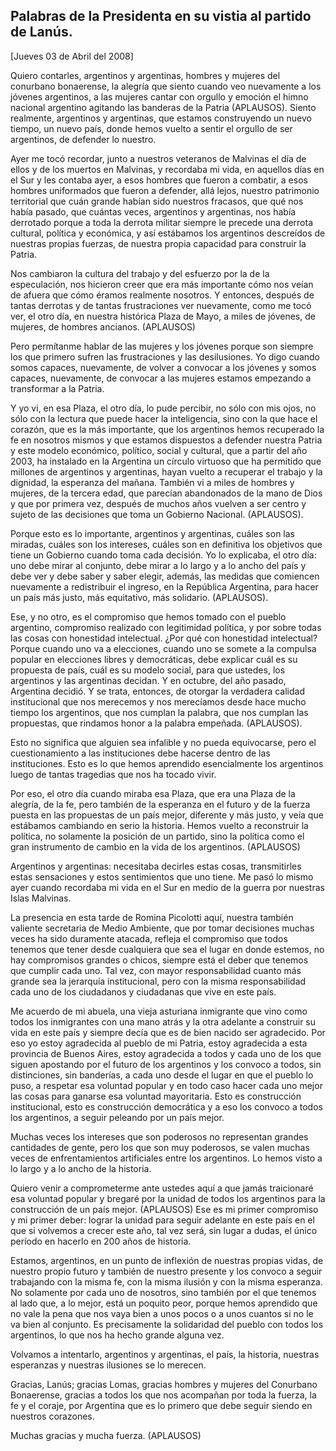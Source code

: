 Palabras de la Presidenta en su vistia al partido de Lanús.
-----------------------------------------------------------

[Jueves 03 de Abril del 2008]

Quiero contarles, argentinos y argentinas, hombres y mujeres del
conurbano bonaerense, la alegría que siento cuando veo nuevamente a los
jóvenes argentinos, a las mujeres cantar con orgullo y emoción el himno
nacional argentino agitando las banderas de la Patria (APLAUSOS). Siento
realmente, argentinos y argentinas, que estamos construyendo un nuevo
tiempo, un nuevo país, donde hemos vuelto a sentir el orgullo de ser
argentinos, de defender lo nuestro.

Ayer me tocó recordar, junto a nuestros veteranos de Malvinas el día de
ellos y de los muertos en Malvinas, y recordaba mi vida, en aquellos
días en el Sur y les contaba ayer, a esos hombres que fueron a combatir,
a esos hombres uniformados que fueron a defender, allá lejos, nuestro
patrimonio territorial que cuán grande habían sido nuestros fracasos,
que qué nos había pasado, que cuántas veces, argentinos y argentinas,
nos había derrotado porque a toda la derrota militar siempre le precede
una derrota cultural, política y económica, y así estábamos los
argentinos descreídos de nuestras propias fuerzas, de nuestra propia
capacidad para construir la Patria.

Nos cambiaron la cultura del trabajo y del esfuerzo por la de la
especulación, nos hicieron creer que era más importante cómo nos veían
de afuera que cómo éramos realmente nosotros. Y entonces, después de
tantas derrotas y de tantas frustraciones ver nuevamente, como me tocó
ver, el otro día, en nuestra histórica Plaza de Mayo, a miles de
jóvenes, de mujeres, de hombres ancianos. (APLAUSOS)

Pero permítanme hablar de las mujeres y los jóvenes porque son siempre
los que primero sufren las frustraciones y las desilusiones. Yo digo
cuando somos capaces, nuevamente, de volver a convocar a los jóvenes y
somos capaces, nuevamente, de convocar a las mujeres estamos empezando a
transformar a la Patria.

Y yo vi, en esa Plaza, el otro día, lo pude percibir, no sólo con mis
ojos, no sólo con la lectura que puede hacer la inteligencia, sino con
la que hace el corazón, que es la más importante, que los argentinos
hemos recuperado la fe en nosotros mismos y que estamos dispuestos a
defender nuestra Patria y este modelo económico, político, social y
cultural, que a partir del año 2003, ha instalado en la Argentina un
círculo virtuoso que ha permitido que millones de argentinos y
argentinas, hayan vuelto a recuperar el trabajo y la dignidad, la
esperanza del mañana. También vi a miles de hombres y mujeres, de la
tercera edad, que parecían abandonados de la mano de Dios y que por
primera vez, después de muchos años vuelven a ser centro y sujeto de las
decisiones que toma un Gobierno Nacional. (APLAUSOS).

Porque esto es lo importante, argentinos y argentinas, cuáles son las
miradas, cuáles son los intereses, cuáles son en definitiva los
objetivos que tiene un Gobierno cuando toma cada decisión. Yo lo
explicaba, el otro día: uno debe mirar al conjunto, debe mirar a lo
largo y a lo ancho del país y debe ver y debe saber y saber elegir,
además, las medidas que comiencen nuevamente a redistribuir el ingreso,
en la República Argentina, para hacer un país más justo, más equitativo,
más solidario. (APLAUSOS).

Ese, y no otro, es el compromiso que hemos tomado con el pueblo
argentino, compromiso realizado con legitimidad política, y por sobre
todas las cosas con honestidad intelectual. ¿Por qué con honestidad
intelectual? Porque cuando uno va a elecciones, cuando uno se somete a
la compulsa popular en elecciones libres y democráticas, debe explicar
cuál es su propuesta de país, cuál es su modelo social, para que
ustedes, los argentinos y las argentinas decidan. Y en octubre, del año
pasado, Argentina decidió. Y se trata, entonces, de otorgar la verdadera
calidad institucional que nos merecemos y nos merecíamos desde hace
mucho tiempo los argentinos, que nos cumplan la palabra, que nos cumplan
las propuestas, que rindamos honor a la palabra empeñada. (APLAUSOS).

Esto no significa que alguien sea infalible y no pueda equivocarse, pero
el cuestionamiento a las instituciones debe hacerse dentro de las
instituciones. Esto es lo que hemos aprendido esencialmente los
argentinos luego de tantas tragedias que nos ha tocado vivir.

Por eso, el otro día cuando miraba esa Plaza, que era una Plaza de la
alegría, de la fe, pero también de la esperanza en el futuro y de la
fuerza puesta en las propuestas de un país mejor, diferente y más justo,
y veía que estábamos cambiando en serio la historia. Hemos vuelto a
reconstruir la política, no solamente la posición de un partido, sino la
política como el gran instrumento de cambio en la vida de los
argentinos. (APLAUSOS)

Argentinos y argentinas: necesitaba decirles estas cosas, transmitirles
estas sensaciones y estos sentimientos que uno tiene. Me pasó lo mismo
ayer cuando recordaba mi vida en el Sur en medio de la guerra por
nuestras Islas Malvinas.

La presencia en esta tarde de Romina Picolotti aquí, nuestra también
valiente secretaria de Medio Ambiente, que por tomar decisiones muchas
veces ha sido duramente atacada, refleja el compromiso que todos tenemos
que tener desde cualquiera que sea el lugar en donde estemos, no hay
compromisos grandes o chicos, siempre está el deber que tenemos que
cumplir cada uno. Tal vez, con mayor responsabilidad cuanto más grande
sea la jerarquía institucional, pero con la misma responsabilidad cada
uno de los ciudadanos y ciudadanas que vive en este país.

Me acuerdo de mi abuela, una vieja asturiana inmigrante que vino como
todos los inmigrantes con una mano atrás y la otra adelante a construir
su vida en este país y siempre decía que es de bien nacido ser
agradecido. Por eso yo estoy agradecida al pueblo de mi Patria, estoy
agradecida a esta provincia de Buenos Aires, estoy agradecida a todos y
cada uno de los que siguen apostando por el futuro de los argentinos y
los convoco a todos, sin distinciones, sin banderías, a cada uno desde
el lugar en que el pueblo lo puso, a respetar esa voluntad popular y en
todo caso hacer cada uno mejor las cosas para ganarse esa voluntad
mayoritaria. Esto es construcción institucional, esto es construcción
democrática y a eso los convoco a todos los argentinos, a seguir
peleando por un país mejor.

Muchas veces los intereses que son poderosos no representan grandes
cantidades de gente, pero los que son muy poderosos, se valen muchas
veces de enfrentamientos artificiales entre los argentinos. Lo hemos
visto a lo largo y a lo ancho de la historia.

Quiero venir a comprometerme ante ustedes aquí a que jamás traicionaré
esa voluntad popular y bregaré por la unidad de todos los argentinos
para la construcción de un país mejor. (APLAUSOS) Ese es mi primer
compromiso y mi primer deber: lograr la unidad para seguir adelante en
este país en el que si volvemos a crecer este año, tal vez será, sin
lugar a dudas, el único período en hacerlo en 200 años de historia.

Estamos, argentinos, en un punto de inflexión de nuestras propias vidas,
de nuestro propio futuro y también de nuestro presente y los convoco a
seguir trabajando con la misma fe, con la misma ilusión y con la misma
esperanza. No solamente por cada uno de nosotros, sino también por el
que tenemos al lado que, a lo mejor, está un poquito peor, porque hemos
aprendido que no vale la pena que nos vaya bien a unos pocos o a unos
cuantos si no le va bien al conjunto. Es precisamente la solidaridad del
pueblo con todos los argentinos, lo que nos ha hecho grande alguna vez.

Volvamos a intentarlo, argentinos y argentinas, el país, la historia,
nuestras esperanzas y nuestras ilusiones se lo merecen.

Gracias, Lanús; gracias Lomas, gracias hombres y mujeres del Conurbano
Bonaerense, gracias a todos los que nos acompañan por toda la fuerza, la
fe y el coraje, por Argentina que es lo primero que debe seguir siendo
en nuestros corazones.

Muchas gracias y mucha fuerza. (APLAUSOS)
